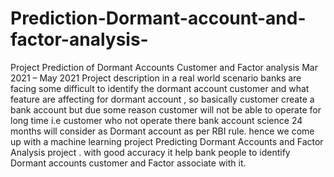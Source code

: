 # Prediction-Dormant-account-and-factor-analysis-
 Project  Prediction of Dormant Accounts Customer and Factor analysis Mar 2021 – May 2021  Project description in a real world scenario banks are facing some difficult to identify the dormant account customer and what feature are affecting for dormant account , so basically customer create a bank account but due some reason customer will not be able to operate for long time i.e customer who not operate there bank account science 24 months will consider as Dormant account as per RBI rule. hence we come up with a machine learning project Predicting Dormant Accounts and Factor Analysis project . with good accuracy it help bank people to identify Dormant accounts customer and Factor associate with it.
